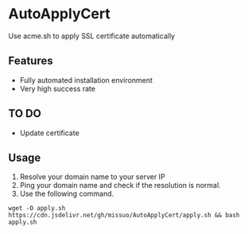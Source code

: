 # AutoApplyCert
Use acme.sh to apply SSL certificate automatically

## Features
- Fully automated installation environment
- Very high success rate

## TO DO
- Update certificate

## Usage
1. Resolve your domain name to your server IP
2. Ping your domain name and check if the resolution is normal.
3. Use the following command.
~~~shell
wget -O apply.sh https://cdn.jsdelivr.net/gh/missuo/AutoApplyCert/apply.sh && bash apply.sh
~~~

